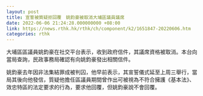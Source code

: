 ```yaml
---
layout: post
title: 宣誓被質疑拒回覆　姚鈞豪被取消大埔區議員議席
date: 2022-06-06 21:24:28.000000000 +08:00
link: https://news.rthk.hk/rthk/ch/component/k2/1651847-20220606.htm
categories: rthk
---
```


大埔區區議員姚鈞豪在社交平台表示，收到政府信件，其議席資格被取消。本台向當局查詢，民政事務局確認有向姚鈞豪發出相關信件。

姚鈞豪去年因非法集結罪成被判囚，他早前表示，其宣誓儀式延至上周三舉行，當局其後向他發信，質疑他擔任區議員期間曾作出可被視為不符合擁護《基本法》、效忠特區的法定要求的行為，要求他回覆，但姚鈞豪說不會回覆。
